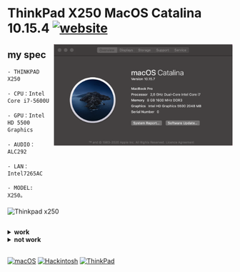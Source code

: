 # ThinkPad X250 MacOS Catalina 10.15.4 [![website](https://img.shields.io/badge/(◕‿◕)-my_website-white)](https://monolithft.neocities.org/)


<img align="right" src="/img/os.png" alt=" Thinkpad x250 macOS" width="400">

## my spec
```  
- THINKPAD X250 

- CPU：Intel Core i7-5600U

- GPU：Intel HD 5500 Graphics 

- AUDIO：ALC292

- LAN：Intel7265AC

- MODEL: X250。

```
<img align="middle" src="/img/thibk.jpg" alt=" Thinkpad x250" width="400">


## 

<details>  
<summary><strong>work </strong></summary>
</br>

- Processor power management
- Intel HD Graphics 5500
- Full USB
- Camera
- Sleep/Wake/Shutdown/Reboot
- Intel Gigabit Ethernet
- Wi-Fi
- iMessage, FaceTime, App Store, iTunes Store
- Speaker and headphone jack
- Battery and complete battery information
- ThinkpadAssistant keyboard layouts and hotkeys
- Trackpad, small red dot and physical buttons


</details>
<details>  
<summary><strong>not work </strong></summary>
</br>

- Fingerprint
- Bluetooth

</details>

<br>

[![macOS](https://img.shields.io/badge/macOS-10.15-black)](https://developer.apple.com/documentation/macos-release-notes)
[![Hackintosh](https://img.shields.io/badge/Hackinosh-(◕▿◕)-gray)]()
[![ThinkPad](https://img.shields.io/badge/ThinkPad-T450s.X250.T450-white)](https://www.lenovo.com/)
